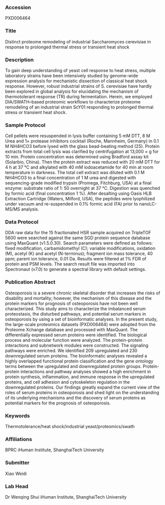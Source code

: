 ### Accession
PXD006464

### Title
Distinct proteome remodeling of industrial Saccharomyces cerevisiae in response to prolonged thermal stress or transient heat shock

### Description
To gain deep understanding of yeast cell response to heat stress, multiple laboratory strains have been intensively studied by genome-wide expression analysis for mechanistic dissection of classical heat shock response. However, robust industrial strains of S. cerevisiae have hardly been explored in global analysis for elucidating the mechanism of thermotolerant response (TR) during fermentation. Herein, we employed DIA/SWATH–based proteomic workflows to characterize proteome remodeling of an industrial strain ScY01 responding to prolonged thermal stress or transient heat shock.

### Sample Protocol
Cell pellets were resuspended in lysis buffer containing 5 mM DTT, 8 M Urea and 1× protease inhibitors cocktail (Roche, Mannheim, Germany) in 0.1 M NH4HCO3 before lysed with the glass bead-beating method (25). Protein extracts from total cell lysis was clarified by centrifugation at 13,000 × g for 10 min. Protein concentration was determined using Bradford assay kit (Solarbio, China). Then the protein extract was reduced with 20 mM DTT for 4 h at 37 °C and alkylated with 40 mM iodoacetamide for 40 min at room temperature in darkness. The total cell extract was diluted with 0.1 M NH4HCO3 to a final concentration of 1 M urea and digested with sequencing-grade modified trypsin (Promega, Fitchburg, USA) at a final enzyme: substrate ratio of 1: 50 overnight at 37 °C. Digestion was quenched by formic acid (final concentration 1 %). After desalting using Oasis HLB Extraction Cartridge (Waters, Milford, USA), the peptides were lyophilized under vacuum and re-suspended in 0.1% formic acid (FA) prior to nanoLC-MS/MS analysis.

### Data Protocol
DDA raw data for the 15 fractionated HSR sample acquired on TripleTOF 5600 were searched against the same SGD protein sequence database using MaxQuant (v1.5.0.30). Search parameters were defined as follows: fixed modification, carbamidomethyl (C); variable modifications, oxidation (M), acetyl (K) and acetyl (N-terminus); fragment ion mass tolerance, 40 ppm; parent ion tolerance, 0.01 Da. Results were filtered at 1% FDR of protein and PSM levels. The search result file was imported into Spectronaut (v7.0) to generate a spectral library with default settings.

### Publication Abstract
Osteoporosis is a severe chronic skeletal disorder that increases the risks of disability and mortality; however, the mechanism of this disease and the protein markers for prognosis of osteoporosis have not been well characterized. This study aims to characterize the imbalanced serum proteostasis, the disturbed pathways, and potential serum markers in osteoporosis by using a set of bioinformatic analyses. In the present study, the large-scale proteomics datasets (PXD006464) were adopted from the Proteome Xchange database and processed with MaxQuant. The differentially expressed serum proteins were identified. The biological process and molecular function were analyzed. The protein-protein interactions and subnetwork modules were constructed. The signaling pathways were enriched. We identified 209 upregulated and 230 downregulated serum proteins. The bioinformatic analyses revealed a highly overlapped functional protein classification and the gene ontology terms between the upregulated and downregulated protein groups. Protein-protein interactions and pathway analyses showed a high enrichment in protein synthesis, inflammation, and immune response in the upregulated proteins, and cell adhesion and cytoskeleton regulation in the downregulated proteins. Our findings greatly expand the current view of the roles of serum proteins in osteoporosis and shed light on the understanding of its underlying mechanisms and the discovery of serum proteins as potential markers for the prognosis of osteoporosis.

### Keywords
Thermotolerance/heat shock/industrial yeast/proteomics/swath

### Affiliations
BPRC
iHuman Institute, ShanghaiTech University

### Submitter
Xiao Weidi

### Lab Head
Dr Wenqing Shui
iHuman Institute, ShanghaiTech University


